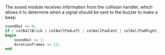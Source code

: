 The sound module receives information from the collision handler, which allows it to determine when a signal should be sent to the buzzer to make a beep.

```v
soundOut <= 0;
if ( colBallBrick | colBallPadLeft | colBallPadCent | colBallPadRight )
begin
    soundOut <= 1;
    durationFrames <= 12;
end
```